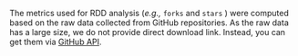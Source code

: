 The metrics used for RDD analysis (*e.g.,* `forks` and `stars` ) were computed based on the raw data collected from GitHub repositories. As the raw data has a large size, we do not provide direct download link. Instead, you can get them via [GitHub API](https://docs.github.com/en/rest).